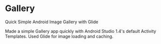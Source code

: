 # Gallery
Quick Simple Android Image Gallery with Glide

Made a simple Gallery app quickly with Android Studio 1.4's default Activity Templates.
Used Glide for image loading and caching. 
